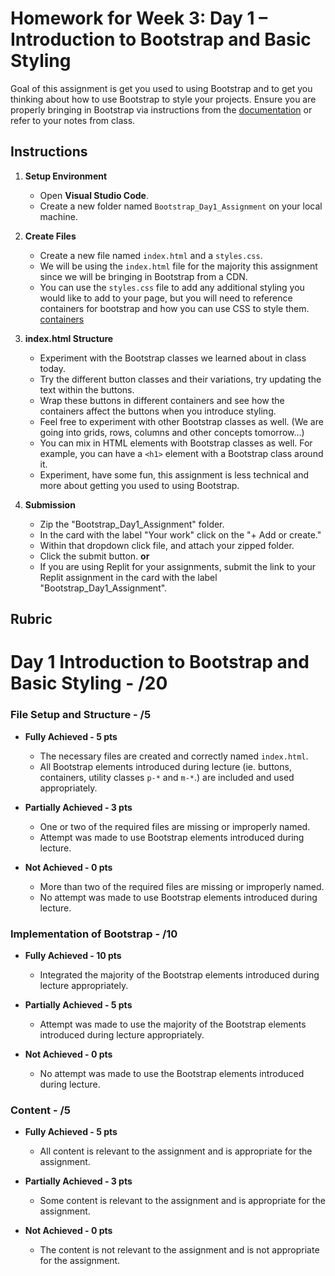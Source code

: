 # Homework for Week 3: Day 1 – Introduction to Bootstrap and Basic Styling

Goal of this assignment is get you used to using Bootstrap and to get you thinking about how to use Bootstrap to style your projects. Ensure you are properly bringing in Bootstrap via instructions from the [documentation](https://getbootstrap.com/docs/5.3/getting-started/introduction/) or refer to your notes from class.

## Instructions

1. **Setup Environment**

   - Open **Visual Studio Code**.
   - Create a new folder named `Bootstrap_Day1_Assignment` on your local machine.

2. **Create Files**

    - Create a new file named `index.html` and a `styles.css`.
    - We will be using the `index.html` file for the majority this assignment since we will be bringing in Bootstrap from a CDN.
    - You can use the `styles.css` file to add any additional styling you would like to add to your page, but you will need to reference containers for bootstrap and how you can use CSS to style them. [containers](https://getbootstrap.com/docs/5.3/layout/containers/)

3. **index.html Structure**

    - Experiment with the Bootstrap classes we learned about in class today.
    - Try the different button classes and their variations, try updating the text within the buttons.
    - Wrap these buttons in different containers and see how the containers affect the buttons when you introduce styling.
    - Feel free to experiment with other Bootstrap classes as well. (We are going into grids, rows, columns and other concepts tomorrow...)
    - You can mix in HTML elements with Bootstrap classes as well. For example, you can have a `<h1>` element with a Bootstrap class around it.
    - Experiment, have some fun, this assignment is less technical and more about getting you used to using Bootstrap.

4. **Submission**

    - Zip the "Bootstrap_Day1_Assignment" folder.
    - In the card with the label "Your work" click on the "+ Add or create."
    - Within that dropdown click file, and attach your zipped folder.
    - Click the submit button.
      **or**
    - If you are using Replit for your assignments, submit the link to your Replit assignment in the card with the label "Bootstrap_Day1_Assignment".

## Rubric

# Day 1 Introduction to Bootstrap and Basic Styling - /20

### File Setup and Structure - /5

- **Fully Achieved - 5 pts**
  - The necessary files are created and correctly named `index.html`.
  - All Bootstrap elements introduced during lecture (ie. buttons, containers, utility classes `p-*` and `m-*`.) are included and used appropriately.

- **Partially Achieved - 3 pts**
  - One or two of the required files are missing or improperly named.
  - Attempt was made to use Bootstrap elements introduced during lecture.

- **Not Achieved - 0 pts**
  - More than two of the required files are missing or improperly named.
  - No attempt was made to use Bootstrap elements introduced during lecture.

### Implementation of Bootstrap - /10

- **Fully Achieved - 10 pts**
  - Integrated the majority of the Bootstrap elements introduced during lecture appropriately.

- **Partially Achieved - 5 pts**
  - Attempt was made to use the majority of the Bootstrap elements introduced during lecture appropriately.

- **Not Achieved - 0 pts**
  - No attempt was made to use the Bootstrap elements introduced during lecture.

### Content - /5

- **Fully Achieved - 5 pts**
  - All content is relevant to the assignment and is appropriate for the assignment.

- **Partially Achieved - 3 pts**  
  - Some content is relevant to the assignment and is appropriate for the assignment.

- **Not Achieved - 0 pts**
  - The content is not relevant to the assignment and is not appropriate for the assignment.